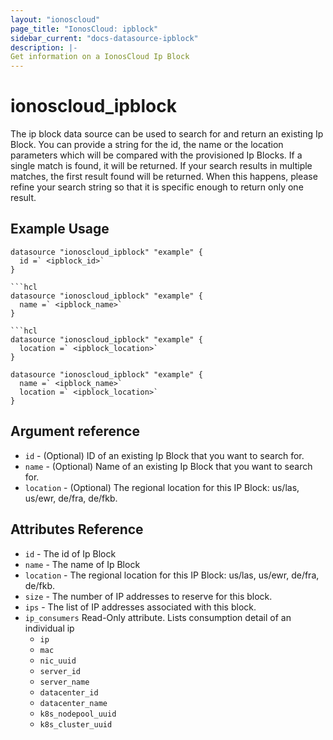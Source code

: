 ```yaml
---
layout: "ionoscloud"
page_title: "IonosCloud: ipblock"
sidebar_current: "docs-datasource-ipblock"
description: |-
Get information on a IonosCloud Ip Block
---
```


# ionoscloud\_ipblock

The ip block data source can be used to search for and return an existing Ip Block.
You can provide a string for the id, the name or the location parameters which will be compared with the provisioned Ip Blocks.
If a single match is found, it will be returned. If your search results in multiple matches, the first result found will be returned.
When this happens, please refine your search string so that it is specific enough to return only one result.

## Example Usage

```hcl
datasource "ionoscloud_ipblock" "example" {
  id =` <ipblock_id>`
}

```hcl
datasource "ionoscloud_ipblock" "example" {
  name =` <ipblock_name>`
}

```hcl
datasource "ionoscloud_ipblock" "example" {
  location =` <ipblock_location>`
}

datasource "ionoscloud_ipblock" "example" {
  name =` <ipblock_name>`
  location =` <ipblock_location>`
}
```

## Argument reference

* `id` - (Optional) ID of an existing Ip Block that you want to search for.
* `name` - (Optional) Name of an existing Ip Block that you want to search for.
* `location` - (Optional) The regional location for this IP Block: us/las, us/ewr, de/fra, de/fkb.

## Attributes Reference
* `id` - The id of Ip Block
* `name` - The name of Ip Block
* `location` - The regional location for this IP Block: us/las, us/ewr, de/fra, de/fkb.
* `size` - The number of IP addresses to reserve for this block.
* `ips` - The list of IP addresses associated with this block.
* `ip_consumers` Read-Only attribute. Lists consumption detail of an individual ip
  * `ip`
  * `mac`
  * `nic_uuid`
  * `server_id`
  * `server_name`
  * `datacenter_id`
  * `datacenter_name`
  * `k8s_nodepool_uuid`
  * `k8s_cluster_uuid`
